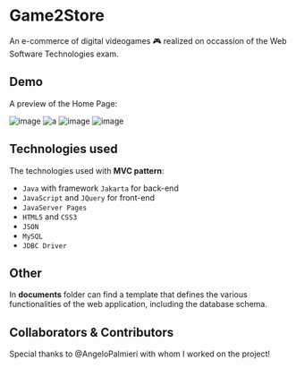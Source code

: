 # Game2Store
An e-commerce of digital videogames :video_game: realized on occassion of the Web Software Technologies exam.

## Demo
A preview of the Home Page:

![image](https://user-images.githubusercontent.com/114738583/196822956-d976a07a-81f4-4421-a32d-d2e149cf464e.png)
![a](https://user-images.githubusercontent.com/114738583/196823162-8a14f520-f1e1-42bf-b0b5-723c9299243d.jpg)
![image](https://user-images.githubusercontent.com/114738583/196823295-bc51eb58-9d98-427d-8c3d-c8c152c7cff4.png)
![image](https://user-images.githubusercontent.com/114738583/196824696-994f1a5e-afdc-4290-b5ab-9c18f4f79c4b.png)

## Technologies used
The technologies used with **MVC pattern**:
* ```Java``` with framework ```Jakarta``` for back-end
* ```JavaScript``` and ```JQuery``` for front-end
* ```JavaServer Pages``` 
* ```HTML5``` and ```CSS3```
* ```JSON```
* ```MySQL```
* ```JDBC Driver```

## Other
In **documents** folder can find a template that defines the various functionalities of the web application, including the database schema.

## Collaborators & Contributors
Special thanks to @AngeloPalmieri with whom I worked on the project! 
